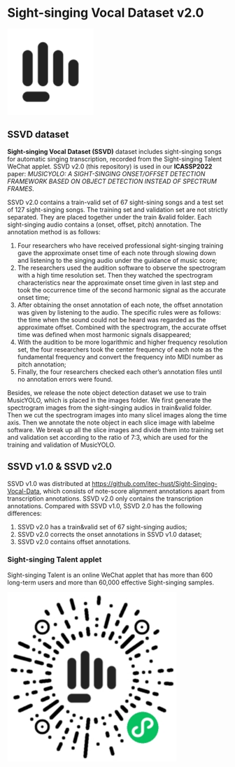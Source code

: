 # Sight-singing Vocal Dataset v2.0

<img src="icon.png" alt="Sight-singing Talent" style="zoom:150%;" />

## SSVD dataset
**Sight-singing Vocal Dataset (SSVD)** dataset includes sight-singing songs for automatic singing transcription,  recorded from the Sight-singing Talent WeChat applet. SSVD v2.0 (this repository) is used in our **ICASSP2022** paper:  *MUSICYOLO: A SIGHT-SINGING ONSET/OFFSET DETECTION FRAMEWORK BASED ON OBJECT DETECTION INSTEAD OF SPECTRUM FRAMES*. 

SSVD v2.0 contains a train-valid set of 67 sight-sining songs and a test set of 127 sight-singing songs. The training set and validation set are not strictly separated. They are placed together under the train &valid folder. Each sight-singing audio contains a (onset, offset, pitch) annotation. The annotation method is as follows:
1. Four researchers who have received professional sight-singing training gave the approximate onset time of each note through slowing down and listening to the singing audio under the guidance of music score;
2. The researchers used the audition software to observe the spectrogram with a high time resolution set. Then they watched the spectrogram characteristics near the approximate onset time given in last step and took the occurrence time of the second harmonic signal as the accurate onset time;
3. After obtaining the onset annotation of each note, the offset annotation was given by listening to the audio. The specific rules were as follows: the time when the sound could not be heard was regarded as the approximate offset. Combined with the spectrogram, the accurate offset time was defined when most harmonic signals disappeared;
4. With the audition to be more logarithmic and higher frequency resolution set, the four researchers took the center frequency of each note as the fundamental frequency and convert the frequency into MIDI number as pitch annotation;
5. Finally, the four researchers checked each other’s annotation files until no annotation errors were found.

Besides, we release the note object detection dataset we use to train MusicYOLO, which is placed in the images folder. We first generate the spectrogram images from the sight-singing audios in train&valid folder. Then we cut the spectrogram images into many slicel images along the time axis. Then we annotate the note object in each slice image with labelme software. We break up all the slice images and divide them into training set and validation set according to the ratio of 7:3, which are used for the training and validation of MusicYOLO.

## SSVD v1.0 & SSVD v2.0

SSVD v1.0 was distributed at https://github.com/itec-hust/Sight-Singing-Vocal-Data, which consists of note-score alignment annotations apart from  transcription annotations. SSVD v2.0 only contains the transcription annotations. Compared with SSVD v1.0, SSVD 2.0 has the following differences:
1. SSVD v2.0 has a train&valid set of 67 sight-singing audios;
2. SSVD v2.0 corrects the onset annotations in SSVD v1.0 dataset;
3. SSVD v2.0 contains offset annotations.

### Sight-singing Talent applet

Sight-singing Talent is an online WeChat applet that has more than 600 long-term users and more than 60,000 effective Sight-singing samples.

<img src="qr.jpg" alt="QR code" style="zoom:150%;" />